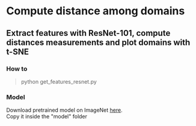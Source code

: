 # Compute distance among domains 
## Extract features with ResNet-101, compute distances measurements and plot domains with t-SNE

### How to
> python get_features_resnet.py

### Model
Download pretrained model on ImageNet [here](https://mega.nz/file/cU1B2TCL#uTUzsfHT746YRPxGclflGnkr73fzgUNzm-51De5yJko).
<br>Copy it inside the "model" folder
